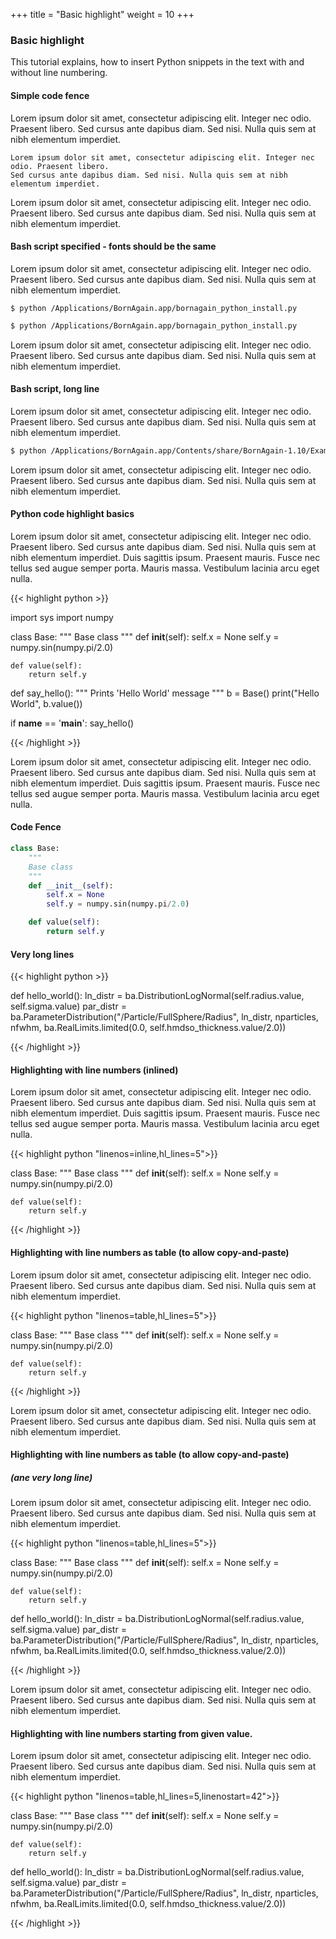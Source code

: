 +++
title = "Basic highlight"
weight = 10
+++

### Basic highlight

This tutorial explains, how to insert Python snippets in the text with and without line numbering.

#### Simple code fence

Lorem ipsum dolor sit amet, consectetur adipiscing elit. Integer nec odio. Praesent libero. 
Sed cursus ante dapibus diam. Sed nisi. Nulla quis sem at nibh elementum imperdiet. 

```
Lorem ipsum dolor sit amet, consectetur adipiscing elit. Integer nec odio. Praesent libero. 
Sed cursus ante dapibus diam. Sed nisi. Nulla quis sem at nibh elementum imperdiet.
```

Lorem ipsum dolor sit amet, consectetur adipiscing elit. Integer nec odio. Praesent libero. 
Sed cursus ante dapibus diam. Sed nisi. Nulla quis sem at nibh elementum imperdiet. 


#### Bash script specified - fonts should be the same

Lorem ipsum dolor sit amet, consectetur adipiscing elit. Integer nec odio. Praesent libero. 
Sed cursus ante dapibus diam. Sed nisi. Nulla quis sem at nibh elementum imperdiet. 

```
$ python /Applications/BornAgain.app/bornagain_python_install.py
```

```bash
$ python /Applications/BornAgain.app/bornagain_python_install.py
```

Lorem ipsum dolor sit amet, consectetur adipiscing elit. Integer nec odio. Praesent libero. 
Sed cursus ante dapibus diam. Sed nisi. Nulla quis sem at nibh elementum imperdiet. 

#### Bash script, long line

Lorem ipsum dolor sit amet, consectetur adipiscing elit. Integer nec odio. Praesent libero. 
Sed cursus ante dapibus diam. Sed nisi. Nulla quis sem at nibh elementum imperdiet. 

```bash
$ python /Applications/BornAgain.app/Contents/share/BornAgain-1.10/Examples/python/simulation/ex01_BasicParticles/CylindersAndPrisms.py
```

Lorem ipsum dolor sit amet, consectetur adipiscing elit. Integer nec odio. Praesent libero. 
Sed cursus ante dapibus diam. Sed nisi. Nulla quis sem at nibh elementum imperdiet. 

#### Python code highlight basics

Lorem ipsum dolor sit amet, consectetur adipiscing elit. Integer nec odio. Praesent libero. Sed cursus ante dapibus diam. Sed nisi. Nulla quis sem at nibh elementum imperdiet. Duis sagittis ipsum. Praesent mauris. Fusce nec tellus sed augue semper porta. Mauris massa. Vestibulum lacinia arcu eget nulla. 

{{< highlight python >}}

import sys
import numpy


class Base:
    """
    Base class
    """
    def __init__(self):
        self.x = None
        self.y = numpy.sin(numpy.pi/2.0)

    def value(self):
        return self.y


def say_hello():
    """
    Prints 'Hello World' message
    """
    b = Base()
    print("Hello World", b.value())


if __name__ == '__main__':
    say_hello()

{{< /highlight >}}

Lorem ipsum dolor sit amet, consectetur adipiscing elit. Integer nec odio. Praesent libero. Sed cursus ante dapibus diam. Sed nisi. Nulla quis sem at nibh elementum imperdiet. Duis sagittis ipsum. Praesent mauris. Fusce nec tellus sed augue semper porta. Mauris massa. Vestibulum lacinia arcu eget nulla. 

#### Code Fence

```python
class Base:
    """
    Base class
    """
    def __init__(self):
        self.x = None
        self.y = numpy.sin(numpy.pi/2.0)

    def value(self):
        return self.y
```


#### Very long lines

{{< highlight python >}}

def hello_world():
      ln_distr = ba.DistributionLogNormal(self.radius.value, self.sigma.value)
      par_distr = ba.ParameterDistribution("/Particle/FullSphere/Radius", ln_distr, nparticles, nfwhm, ba.RealLimits.limited(0.0, self.hmdso_thickness.value/2.0))

{{< /highlight >}}

#### Highlighting with line numbers (inlined)

Lorem ipsum dolor sit amet, consectetur adipiscing elit. Integer nec odio. Praesent libero. Sed cursus ante dapibus diam. Sed nisi. Nulla quis sem at nibh elementum imperdiet. Duis sagittis ipsum. Praesent mauris. Fusce nec tellus sed augue semper porta. Mauris massa. Vestibulum lacinia arcu eget nulla. 

{{< highlight python "linenos=inline,hl_lines=5">}}

class Base:
    """
    Base class
    """
    def __init__(self):
        self.x = None
        self.y = numpy.sin(numpy.pi/2.0)

    def value(self):
        return self.y

{{< /highlight >}}



#### Highlighting with line numbers as table (to allow copy-and-paste)

Lorem ipsum dolor sit amet, consectetur adipiscing elit. Integer nec odio. Praesent libero. Sed cursus ante dapibus diam. Sed nisi. Nulla quis sem at nibh elementum imperdiet. 

{{< highlight python "linenos=table,hl_lines=5">}}

class Base:
    """
    Base class
    """
    def __init__(self):
        self.x = None
        self.y = numpy.sin(numpy.pi/2.0)

    def value(self):
        return self.y

{{< /highlight >}}

Lorem ipsum dolor sit amet, consectetur adipiscing elit. Integer nec odio. Praesent libero. Sed cursus ante dapibus diam. Sed nisi. Nulla quis sem at nibh elementum imperdiet. 


#### Highlighting with line numbers as table (to allow copy-and-paste)
##### (ane very long line)

Lorem ipsum dolor sit amet, consectetur adipiscing elit. Integer nec odio. Praesent libero. Sed cursus ante dapibus diam. Sed nisi. Nulla quis sem at nibh elementum imperdiet. 

{{< highlight python "linenos=table,hl_lines=5">}}

class Base:
    """
    Base class
    """
    def __init__(self):
        self.x = None
        self.y = numpy.sin(numpy.pi/2.0)

    def value(self):
        return self.y

def hello_world():
    ln_distr = ba.DistributionLogNormal(self.radius.value, self.sigma.value)
    par_distr = ba.ParameterDistribution("/Particle/FullSphere/Radius", ln_distr, nparticles, nfwhm, ba.RealLimits.limited(0.0, self.hmdso_thickness.value/2.0))

{{< /highlight >}}

Lorem ipsum dolor sit amet, consectetur adipiscing elit. Integer nec odio. Praesent libero. Sed cursus ante dapibus diam. Sed nisi. Nulla quis sem at nibh elementum imperdiet. 


#### Highlighting with line numbers starting from given value.

Lorem ipsum dolor sit amet, consectetur adipiscing elit. Integer nec odio. Praesent libero. Sed cursus ante dapibus diam. Sed nisi. Nulla quis sem at nibh elementum imperdiet. 

{{< highlight python "linenos=table,hl_lines=5,linenostart=42">}}

class Base:
    """
    Base class
    """
    def __init__(self):
        self.x = None
        self.y = numpy.sin(numpy.pi/2.0)

    def value(self):
        return self.y

def hello_world():
    ln_distr = ba.DistributionLogNormal(self.radius.value, self.sigma.value)
    par_distr = ba.ParameterDistribution("/Particle/FullSphere/Radius", ln_distr, nparticles, nfwhm, ba.RealLimits.limited(0.0, self.hmdso_thickness.value/2.0))

{{< /highlight >}}
